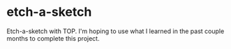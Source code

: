 # etch-a-sketch
Etch-a-sketch with TOP. I'm hoping to use what I learned in the past couple months to complete this project.
